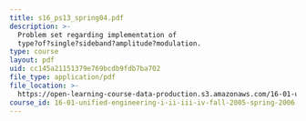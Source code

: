 ```yaml
---
title: s16_ps13_spring04.pdf
description: >-
  Problem set regarding implementation of
  type?of?single?sideband?amplitude?modulation.
type: course
layout: pdf
uid: cc145a21151379e769bcdb9fdb7ba702
file_type: application/pdf
file_location: >-
  https://open-learning-course-data-production.s3.amazonaws.com/16-01-unified-engineering-i-ii-iii-iv-fall-2005-spring-2006/cc145a21151379e769bcdb9fdb7ba702_s16_ps13_spring04.pdf
course_id: 16-01-unified-engineering-i-ii-iii-iv-fall-2005-spring-2006
---
```

